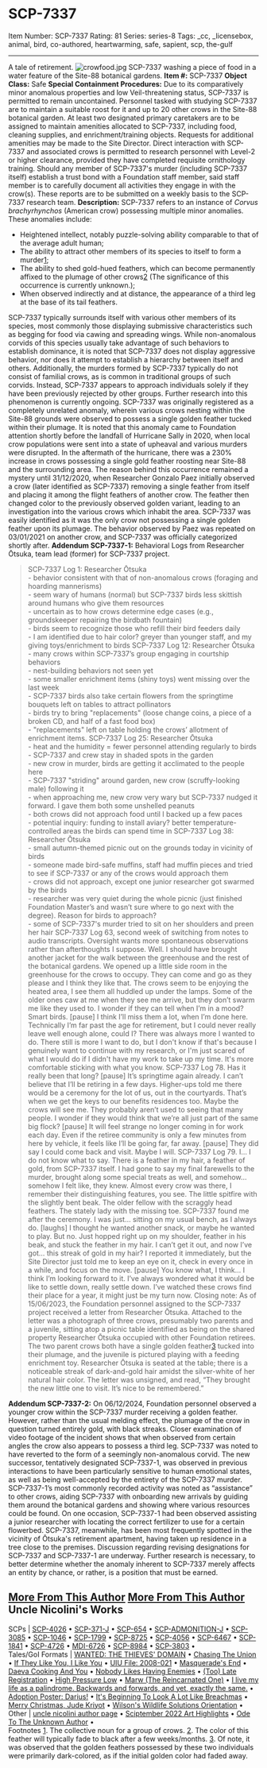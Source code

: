 # SCP-7337
Item Number: SCP-7337
Rating: 81
Series: series-8
Tags: _cc, _licensebox, animal, bird, co-authored, heartwarming, safe, sapient, scp, the-gulf

---

A tale of retirement.
![crowfood.jpg](https://scp-wiki.wdfiles.com/local--files/scp-7337/crowfood.jpg)
SCP-7337 washing a piece of food in a water feature of the Site-88 botanical gardens.
**Item #:** SCP-7337
**Object Class:** Safe
**Special Containment Procedures:** Due to its comparatively minor anomalous properties and low Veil-threatening status, SCP-7337 is permitted to remain uncontained.
Personnel tasked with studying SCP-7337 are to maintain a suitable roost for it and up to 20 other crows in the Site-88 botanical garden. At least two designated primary caretakers are to be assigned to maintain amenities allocated to SCP-7337, including food, cleaning supplies, and enrichment/training objects. Requests for additional amenities may be made to the Site Director.
Direct interaction with SCP-7337 and associated crows is permitted to research personnel with Level-2 or higher clearance, provided they have completed requisite ornithology training. Should any member of SCP-7337's murder (including SCP-7337 itself) establish a trust bond with a Foundation staff member, said staff member is to carefully document all activities they engage in with the crow(s). These reports are to be submitted on a weekly basis to the SCP-7337 research team.
**Description:** SCP-7337 refers to an instance of _Corvus brachyrhynchos_ (American crow) possessing multiple minor anomalies. These anomalies include:
  * Heightened intellect, notably puzzle-solving ability comparable to that of the average adult human;
  * The ability to attract other members of its species to itself to form a murder[1](javascript:;);
  * The ability to shed gold-hued feathers, which can become permanently affixed to the plumage of other crows[2](javascript:;) (The significance of this occurrence is currently unknown.);
  * When observed indirectly and at distance, the appearance of a third leg at the base of its tail feathers.

SCP-7337 typically surrounds itself with various other members of its species, most commonly those displaying submissive characteristics such as begging for food via cawing and spreading wings. While non-anomalous corvids of this species usually take advantage of such behaviors to establish dominance, it is noted that SCP-7337 does not display aggressive behavior, nor does it attempt to establish a hierarchy between itself and others.
Additionally, the murders formed by SCP-7337 typically do not consist of familial crows, as is common in traditional groups of such corvids. Instead, SCP-7337 appears to approach individuals solely if they have been previously rejected by other groups. Further research into this phenomenon is currently ongoing.
SCP-7337 was originally registered as a completely unrelated anomaly, wherein various crows nesting within the Site-88 grounds were observed to possess a single golden feather tucked within their plumage. It is noted that this anomaly came to Foundation attention shortly before the landfall of Hurricane Sally in 2020, when local crow populations were sent into a state of upheaval and various murders were disrupted. In the aftermath of the hurricane, there was a 230% increase in crows possessing a single gold feather roosting near Site-88 and the surrounding area.
The reason behind this occurrence remained a mystery until 31/12/2020, when Researcher Gonzalo Paez initially observed a crow (later identified as SCP-7337) removing a single feather from itself and placing it among the flight feathers of another crow. The feather then changed color to the previously observed golden variant, leading to an investigation into the various crows which inhabit the area. SCP-7337 was easily identified as it was the only crow not possessing a single golden feather upon its plumage. The behavior observed by Paez was repeated on 03/01/2021 on another crow, and SCP-7337 was officially categorized shortly after.
**Addendum SCP-7337-1:** Behavioral Logs from Researcher Ōtsuka, team lead (former) for SCP-7337 project.
> SCP-7337 Log 1: Researcher Ōtsuka  
>  \- behavior consistent with that of non-anomalous crows (foraging and hoarding mannerisms)  
>  \- seem wary of humans (normal) but SCP-7337 birds less skittish around humans who give them resources  
>  \- uncertain as to how crows determine edge cases (e.g., groundskeeper repairing the birdbath fountain)  
>  \- birds seem to recognize those who refill their bird feeders daily  
>  \- I am identified due to hair color? greyer than younger staff, and my giving toys/enrichment to birds
> SCP-7337 Log 12: Researcher Ōtsuka  
>  \- many crows within SCP-7337’s group engaging in courtship behaviors  
>  \- nest-building behaviors not seen yet  
>  \- some smaller enrichment items (shiny toys) went missing over the last week  
>  \- SCP-7337 birds also take certain flowers from the springtime bouquets left on tables to attract pollinators  
>  \- birds try to bring "replacements" (loose change coins, a piece of a broken CD, and half of a fast food box)  
>  \- "replacements" left on table holding the crows’ allotment of enrichment items.
> SCP-7337 Log 25: Researcher Ōtsuka  
>  \- heat and the humidity = fewer personnel attending regularly to birds  
>  \- SCP-7337 and crew stay in shaded spots in the garden  
>  \- new crow in murder, birds are getting it acclimated to the people here  
>  \- SCP-7337 "striding" around garden, new crow (scruffy-looking male) following it  
>  \- when approaching me, new crow very wary but SCP-7337 nudged it forward. I gave them both some unshelled peanuts  
>  \- both crows did not approach food until I backed up a few paces  
>  \- potential inquiry: funding to install aviary? better temperature-controlled areas the birds can spend time in
> SCP-7337 Log 38: Researcher Ōtsuka  
>  \- small autumn-themed picnic out on the grounds today in vicinity of birds  
>  \- someone made bird-safe muffins, staff had muffin pieces and tried to see if SCP-7337 or any of the crows would approach them  
>  \- crows did not approach, except one junior researcher got swarmed by the birds  
>  \- researcher was very quiet during the whole picnic (just finished Foundation Master’s and wasn’t sure where to go next with the degree). Reason for birds to approach?  
>  \- some of SCP-7337's murder tried to sit on her shoulders and preen her hair
> SCP-7337 Log 63, second week of switching from notes to audio transcripts. Oversight wants more spontaneous observations rather than afterthoughts I suppose. Well. I should have brought another jacket for the walk between the greenhouse and the rest of the botanical gardens. We opened up a little side room in the greenhouse for the crows to occupy. They can come and go as they please and I think they like that. The crows seem to be enjoying the heated area, I see them all huddled up under the lamps. Some of the older ones caw at me when they see me arrive, but they don’t swarm me like they used to. I wonder if they can tell when I’m in a mood? Smart birds. [pause] I think I’ll miss them a lot, when I’m done here. Technically I’m far past the age for retirement, but I could never really leave well enough alone, could I? There was always more I wanted to do. There still is more I want to do, but I don't know if that's because I genuinely want to continue with my research, or I'm just scared of what I would do if I didn't have my work to take up my time. It's more comfortable sticking with what you know.
> SCP-7337 Log 78. Has it really been that long? [pause] It’s springtime again already. I can’t believe that I’ll be retiring in a few days. Higher-ups told me there would be a ceremony for the lot of us, out in the courtyards. That’s when we get the keys to our benefits residences too. Maybe the crows will see me. They probably aren’t used to seeing that many people. I wonder if they would think that we’re all just part of the same big flock? [pause] It will feel strange no longer coming in for work each day. Even if the retiree community is only a few minutes from here by vehicle, it feels like I’ll be going far, far away. [pause] They did say I could come back and visit. Maybe I will.
> SCP-7337 Log 79. I… I do not know what to say. There is a feather in my hair, a feather of gold, from SCP-7337 itself. I had gone to say my final farewells to the murder, brought along some special treats as well, and somehow… somehow I felt like, they knew. Almost every crow was there, I remember their distinguishing features, you see. The little spitfire with the slightly bent beak. The older fellow with the scraggly head feathers. The stately lady with the missing toe.
> SCP-7337 found me after the ceremony. I was just… sitting on my usual bench, as I always do. [laughs] I thought he wanted another snack, or maybe he wanted to play. But no. Just hopped right up on my shoulder, feather in his beak, and stuck the feather in my hair. I can’t get it out, and now I’ve got… this streak of gold in my hair? I reported it immediately, but the Site Director just told me to keep an eye on it, check in every once in a while, and focus on the move. [pause] You know what, I think… I think I’m looking forward to it. I’ve always wondered what it would be like to settle down, really settle down. I’ve watched these crows find their place for a year, it might just be my turn now.
Closing note: As of 15/06/2023, the Foundation personnel assigned to the SCP-7337 project received a letter from Researcher Ōtsuka. Attached to the letter was a photograph of three crows, presumably two parents and a juvenile, sitting atop a picnic table identified as being on the shared property Researcher Ōtsuka occupied with other Foundation retirees. The two parent crows both have a single golden feather[3](javascript:;) tucked into their plumage, and the juvenile is pictured playing with a feeding enrichment toy. Researcher Ōtsuka is seated at the table; there is a noticeable streak of dark-and-gold hair amidst the silver-white of her natural hair color. The letter was unsigned, and read, “They brought the new little one to visit. It’s nice to be remembered.”  
  
  
**Addendum SCP-7337-2:** On 06/12/2024, Foundation personnel observed a younger crow within the SCP-7337 murder receiving a golden feather. However, rather than the usual melding effect, the plumage of the crow in question turned entirely gold, with black streaks. Closer examination of video footage of the incident shows that when observed from certain angles the crow also appears to possess a third leg. SCP-7337 was noted to have reverted to the form of a seemingly non-anomalous corvid.
The new successor, tentatively designated SCP-7337-1, was observed in previous interactions to have been particularly sensitive to human emotional states, as well as being well-accepted by the entirety of the SCP-7337 murder. SCP-7337-1’s most commonly recorded activity was noted as “assistance” to other crows, aiding SCP-7337 with onboarding new arrivals by guiding them around the botanical gardens and showing where various resources could be found. On one occasion, SCP-7337-1 had been observed assisting a junior researcher with locating the correct fertilizer to use for a certain flowerbed.
SCP-7337, meanwhile, has been most frequently spotted in the vicinity of Ōtsuka's retirement apartment, having taken up residence in a tree close to the premises. Discussion regarding revising designations for SCP-7337 and SCP-7337-1 are underway. Further research is necessary, to better determine whether the anomaly inherent to SCP-7337 merely affects an entity by chance, or rather, is a position that must be earned.
  
  
  
  

  
  
  

[More From This Author](javascript:;)
[More From This Author](javascript:;)
Uncle Nicolini's Works  
---  
SCPs |  [SCP-4026](/scp-4026) • [SCP-371-J](/scp-371-j) • [SCP-654](/scp-654) • [SCP-ADMONITION-J](/scp-admonition-j) • [SCP-3085](/scp-3085) • [SCP-1046](/scp-1046) • [SCP-1799](/scp-1799) • [SCP-8725](/scp-8725) • [SCP-4056](/scp-4056) • [SCP-6467](/scp-6467) • [SCP-1841](/scp-1841) • [SCP-4726](/scp-4726) • [MDI-6726](/scp-6726) • [SCP-8984](/scp-8984) • [SCP-3803](/scp-3803) •  
Tales/GoI Formats |  [WANTED: THE THIEVES' DOMAIN](/wanted-the-thieves-domain) • [Chasing The Union](/chasing-the-union) • [If They Like You, I Like You](/if-they-like-you-i-like-you) • [UIU File: 2008-021](/uiu-file-2008-21) • [Masquerade's End](/piercing-the-veil) • [Daeva Cooking And You](/daeva-cooking-and-you) • [Nobody Likes Having Enemies](/nobody-likes-having-enemies) • [(Too) Late Registration](/late-registration) • [High Pressure Low](/high-pressure-low) • [Marw (The Reincarnated One)](/marw-el-reencarnado) • [I live my life as a palindrome. Backwards and forwards, and yet, exactly the same.](/palindrome) • [Adoption Poster: Darius!](/adoption-poster-darius) • [It's Beginning To Look A Lot Like Breachmas](/its-beginning-to-look-a-lot-like-breachmas) • [Merry Christmas, Jude Kriyot](/merry-christmas-jude-kriyot) • [Wilson's Wildlife Solutions Orientation](/wilsons-orientation) •  
Other |  [uncle nicolini author page](/uncle-nicolini-author-page) • [Sciptember 2022 Art Highlights](/sciptember-2022-art) • [Ode To The Unknown Author](/ode-to-the-unknown-author) •  
Footnotes
[1](javascript:;). The collective noun for a group of crows.
[2](javascript:;). The color of this feather will typically fade to black after a few weeks/months.
[3](javascript:;). Of note, it was observed that the golden feathers possessed by these two individuals were primarily dark-colored, as if the initial golden color had faded away.